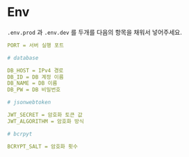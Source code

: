 # Env

`.env.prod` 과 `.env.dev` 를 두개를 다음의 항목을 채워서 넣어주세요.

```yaml
PORT = 서버 실행 포트

# database

DB_HOST = IPv4 경로
DB_ID = DB 계정 이름
DB_NAME = DB 이름
DB_PW = DB 비밀번호

# jsonwebtoken

JWT_SECRET = 암호화 토큰 값
JWT_ALGORITHM = 암호화 방식

# bcrpyt

BCRYPT_SALT = 암호화 횟수
```